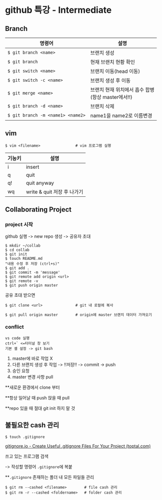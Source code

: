 # github 특강 - Intermediate

## Branch

| 명령어                            | 설명                                                    |
| --------------------------------- | ------------------------------------------------------- |
| `$ git branch <name>`             | 브랜치 생성                                             |
| `$ git branch`                    | 현재 브랜치 현황 확인                                   |
| `$ git switch <name>`             | 브랜치 이동(head 이동)                                  |
| `$ git switch -c <name>`          | 브랜치 생성 후 이동                                     |
| `$ git merge <name>`              | 브랜치 현재 위치에서 흡수 합병<br />(항상 master에서!!) |
| `$ git branch -d <name>`          | 브랜치 삭제                                             |
| `$ git branch -m <name1> <name2>` | name1을 name2로 이름변경                                |



## vim

```
$ vim <filename>				# vim 프로그램 실행
```

| 기능키 | 설명                        |
| ------ | --------------------------- |
| i      | insert                      |
| q      | quit                        |
| q!     | quit anyway                 |
| wq     | write & quit 저장 후 나가기 |



## Collaborating Project

### project 시작

github 실행 -> new repo 생성 -> 공유자 초대

```
$ mkdir ~/collab
$ cd collab
$ git init
$ touch README.md
"내용 수정 후 저장 (ctrl+s)"
$ git add .
$ git commit -m 'message'
$ git remote add origin <url>
$ git remote -v
$ git push origin master
```

공유 초대 받으면

```
$ git clone <url>				# git 내 로컬에 복사

$ git pull origin master		# origin에 master 브랜치 데이터 가져오기
```

### conflict

```
vs code 실행
ctrl+` <=터미널 창 보기
기본 셸 설정 -> git bash
```

1. master에 바로 작업 X
2. 다른 브랜치 생성 후 작업 -> !!저장!! -> commit -> push
3. 승인 요청
4. master 변경 사항 pull



**새로운 환경에서 clone 부터

**항상 일어날 때 push 앉을 때 pull

**repo 있을 때 절대 git init 하지 말 것



## 불필요한 cash 관리

```
$ touch .gitignore
```

[gitignore.io - Create Useful .gitignore Files For Your Project (toptal.com)](https://www.toptal.com/developers/gitignore)

쓰고 있는 프로그램 검색

-> 작성할 명령어 `.gitignore`에 복붙

**`.gitignore` 존재하는 폴더 내 모든 파일들 관리

```
$ git rm --cashed <filename>		# file cash 관리
$ git rm -r --cashed <foldername>	# folder cash 관리
```